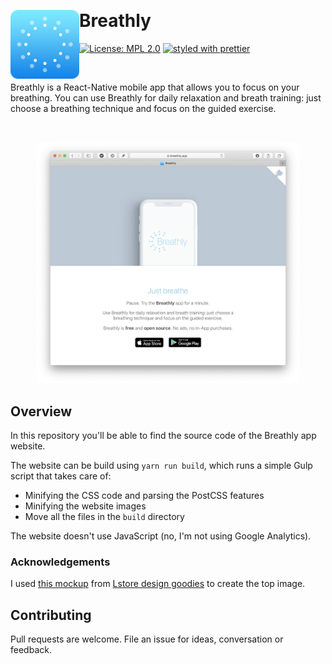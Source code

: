 &nbsp;

# Breathly <img src="./.github/icon-rounded.png" width="110" align="left">

[![License: MPL 2.0](https://img.shields.io/badge/License-MPL%202.0-brightgreen.svg)](https://opensource.org/licenses/MPL-2.0)
[![styled with prettier](https://img.shields.io/badge/styled_with-prettier-ff69b4.svg)](https://github.com/prettier/prettier)

&nbsp;

Breathly is a React-Native mobile app that allows you to focus on your breathing.
You can use Breathly for daily relaxation and breath training: just choose a breathing technique and focus on the guided exercise.

&nbsp;

<p align="center" margin-bottom="0">
  <a href="https://breathly.app">
    <img alt="Breathly" width="420" height="auto" src="./.github/screenshot.png">
  </a>
</p>

## Overview

In this repository you'll be able to find the source code of the Breathly app website.

The website can be build using `yarn run build`, which runs a simple Gulp script that takes care of:

- Minifying the CSS code and parsing the PostCSS features
- Minifying the website images
- Move all the files in the `build` directory

The website doesn't use JavaScript (no, I'm not using Google Analytics).

### Acknowledgements

I used [this mockup](https://gumroad.com/l/edFPQ) from [Lstore design goodies](https://gumroad.com/lstore) to create the top image.

## Contributing

Pull requests are welcome. File an issue for ideas, conversation or feedback.
